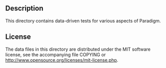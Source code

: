 Description
------------

This directory contains data-driven tests for various aspects of Paradigm.

License
--------

The data files in this directory are distributed under the MIT software
license, see the accompanying file COPYING or
http://www.opensource.org/licenses/mit-license.php.

